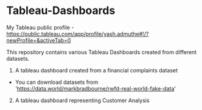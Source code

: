 # Tableau-Dashboards

My Tableau public profile - https://public.tableau.com/app/profile/yash.admuthe#!/?newProfile=&activeTab=0

This repository contains various Tableau Dashboards created from different datasets.

1.  A tableau dashboard created from a financial complaints dataset
 -   You can download datasets from 'https://data.world/markbradbourne/rwfd-real-world-fake-data'
 
2. A tableau dashboard representing Customer Analysis
 
